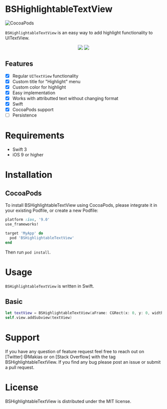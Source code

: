 # BSHighlightableTextView

![CocoaPods](https://img.shields.io/badge/pod-v0.0.1-blue.svg)

`BSHighlightableTextView` is an easy way to add highlight functionality to UITextView.

<div align="center">
    <img src="http://sberrevoets.github.io/SDCAlertView/ActionSheet.gif">
    <img src="http://sberrevoets.github.io/SDCAlertView/Alert.gif">
</div>

## Features

- [x] Regular `UITextView` functionality
- [x] Custom title for "Highlight" menu
- [x] Custom color for highlight
- [x] Easy implementation
- [x] Works with attributted text without changing format
- [x] Swift
- [x] CocoaPods support
- [ ] Persistence

# Requirements

 - Swift 3
 - iOS 9 or higher


# Installation

## CocoaPods
To install BSHighlightableTextView using CocoaPods, please integrate it in your existing Podfile, or create a new Podfile:

```ruby
platform :ios, '9.0'
use_frameworks!

target 'MyApp' do
  pod 'BSHighlightableTextView'
end
```

Then run `pod install`.

# Usage
`BSHighlightableTextView` is written in Swift.

## Basic

```swift
let textView = BSHighlightableTextView(aFrame: CGRect(x: 0, y: 0, width: 100, height: 100), aTextContainer: nil, highlightText: "Highlight", highlightColor: UIColor.red)
self.view.addSubview(textView)

```

# Support
If you have any question of feature request feel free to reach out on [Twitter] @Makias or on [Stack Overflow] with the tag BSHighlightableTextView. If you find any bug please post an issue or submit a pull request.

# License

BSHighlightableTextView is distributed under the MIT license.

